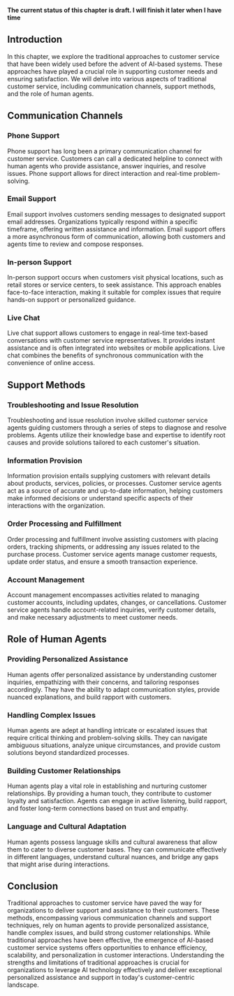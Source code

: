 **The current status of this chapter is draft. I will finish it later when I have time**

Introduction
------------

In this chapter, we explore the traditional approaches to customer service that have been widely used before the advent of AI-based systems. These approaches have played a crucial role in supporting customer needs and ensuring satisfaction. We will delve into various aspects of traditional customer service, including communication channels, support methods, and the role of human agents.

Communication Channels
----------------------

### Phone Support

Phone support has long been a primary communication channel for customer service. Customers can call a dedicated helpline to connect with human agents who provide assistance, answer inquiries, and resolve issues. Phone support allows for direct interaction and real-time problem-solving.

### Email Support

Email support involves customers sending messages to designated support email addresses. Organizations typically respond within a specific timeframe, offering written assistance and information. Email support offers a more asynchronous form of communication, allowing both customers and agents time to review and compose responses.

### In-person Support

In-person support occurs when customers visit physical locations, such as retail stores or service centers, to seek assistance. This approach enables face-to-face interaction, making it suitable for complex issues that require hands-on support or personalized guidance.

### Live Chat

Live chat support allows customers to engage in real-time text-based conversations with customer service representatives. It provides instant assistance and is often integrated into websites or mobile applications. Live chat combines the benefits of synchronous communication with the convenience of online access.

Support Methods
---------------

### Troubleshooting and Issue Resolution

Troubleshooting and issue resolution involve skilled customer service agents guiding customers through a series of steps to diagnose and resolve problems. Agents utilize their knowledge base and expertise to identify root causes and provide solutions tailored to each customer's situation.

### Information Provision

Information provision entails supplying customers with relevant details about products, services, policies, or processes. Customer service agents act as a source of accurate and up-to-date information, helping customers make informed decisions or understand specific aspects of their interactions with the organization.

### Order Processing and Fulfillment

Order processing and fulfillment involve assisting customers with placing orders, tracking shipments, or addressing any issues related to the purchase process. Customer service agents manage customer requests, update order status, and ensure a smooth transaction experience.

### Account Management

Account management encompasses activities related to managing customer accounts, including updates, changes, or cancellations. Customer service agents handle account-related inquiries, verify customer details, and make necessary adjustments to meet customer needs.

Role of Human Agents
--------------------

### Providing Personalized Assistance

Human agents offer personalized assistance by understanding customer inquiries, empathizing with their concerns, and tailoring responses accordingly. They have the ability to adapt communication styles, provide nuanced explanations, and build rapport with customers.

### Handling Complex Issues

Human agents are adept at handling intricate or escalated issues that require critical thinking and problem-solving skills. They can navigate ambiguous situations, analyze unique circumstances, and provide custom solutions beyond standardized processes.

### Building Customer Relationships

Human agents play a vital role in establishing and nurturing customer relationships. By providing a human touch, they contribute to customer loyalty and satisfaction. Agents can engage in active listening, build rapport, and foster long-term connections based on trust and empathy.

### Language and Cultural Adaptation

Human agents possess language skills and cultural awareness that allow them to cater to diverse customer bases. They can communicate effectively in different languages, understand cultural nuances, and bridge any gaps that might arise during interactions.

Conclusion
----------

Traditional approaches to customer service have paved the way for organizations to deliver support and assistance to their customers. These methods, encompassing various communication channels and support techniques, rely on human agents to provide personalized assistance, handle complex issues, and build strong customer relationships. While traditional approaches have been effective, the emergence of AI-based customer service systems offers opportunities to enhance efficiency, scalability, and personalization in customer interactions. Understanding the strengths and limitations of traditional approaches is crucial for organizations to leverage AI technology effectively and deliver exceptional personalized assistance and support in today's customer-centric landscape.
